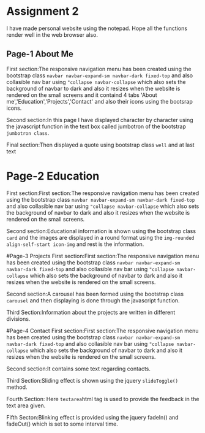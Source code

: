 # Assignment 2

I have made personal website using the notepad. Hope all the functions render well in the web browser also.

## Page-1 About Me
First section:The responsive navigation menu has been created using the bootstrap class 
`navbar navbar-expand-sm navbar-dark fixed-top` and also collasible nav bar using `"collapse navbar-collapse` which also sets the background of navbar to dark and also it resizes when the website is rendered on the small screens and it containd  4 tabs 'About me','Education','Projects','Contact'
and also their icons using the bootsrap icons.

Second section:In this page I have displayed character by character using the javascript function in the text box called jumbotron of the bootstrap `jumbotron class`.

Final section:Then displayed a quote using bootstrap class `well` and at last text

# Page-2 Education
First section:First section:The responsive navigation menu has been created using the bootstrap class 
`navbar navbar-expand-sm navbar-dark fixed-top` and also collasible nav bar using `"collapse navbar-collapse` which also sets the background of navbar to dark and also it resizes when the website is rendered on the small screens.

Second section:Educational information is shown using the bootstrap class `card` and the images are displayed in a round format using the `img-rounded align-self-start icon-img` and rest is the information.

#Page-3 Projects
First section:First section:The responsive navigation menu has been created using the bootstrap class 
`navbar navbar-expand-sm navbar-dark fixed-top` and also collasible nav bar using `"collapse navbar-collapse` which also sets the background of navbar to dark and also it resizes when the website is rendered on the small screens.

Second section:A carousel has been formed using the bootstrap class `carousel` and then displaying is done through the javascript function.

Third Section:Information about the projects are written in different divisions.

#Page-4 Contact
First section:First section:The responsive navigation menu has been created using the bootstrap class 
`navbar navbar-expand-sm navbar-dark fixed-top` and also collasible nav bar using `"collapse navbar-collapse` which also sets the background of navbar to dark and also it resizes when the website is rendered on the small screens.

Second section:It contains some text regarding contacts.

Third Section:Sliding effect is shown using the jquery `slideToggle()` method.

Fourth Section: Here `textarea`html tag is used to provide the feedback in the text area given.

Fifth Secton:Blinking effect is provided using the jquery fadeIn() and fadeOut() which is set to some interval time.
